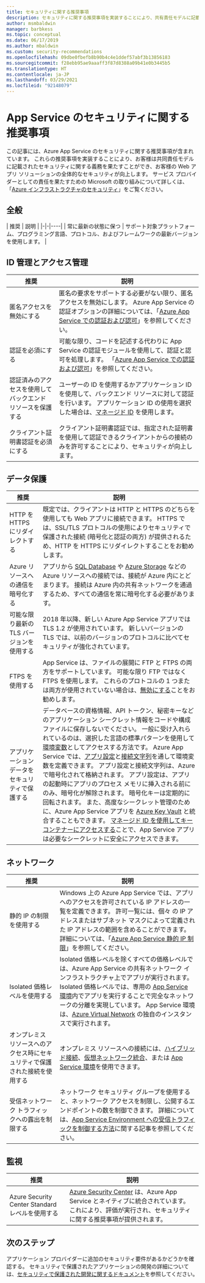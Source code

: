 ```yaml
---
title: セキュリティに関する推奨事項
description: セキュリティに関する推奨事項を実装することにより、共有責任モデルに記載されたセキュリティに関する義務を果たすことができます。 アプリのセキュリティを強化します。
author: msmbaldwin
manager: barbkess
ms.topic: conceptual
ms.date: 06/17/2019
ms.author: mbaldwin
ms.custom: security-recommendations
ms.openlocfilehash: 09dbe0fbefb8b90b4c4e1ddef57abf3b13856183
ms.sourcegitcommit: f28ebb95ae9aaaff3f87d8388a09b41e0b3445b5
ms.translationtype: HT
ms.contentlocale: ja-JP
ms.lasthandoff: 03/29/2021
ms.locfileid: "92148079"
---
```

# <a name="security-recommendations-for-app-service"></a>App Service のセキュリティに関する推奨事項

この記事には、Azure App Service のセキュリティに関する推奨事項が含まれています。 これらの推奨事項を実装することにより、お客様は共同責任モデルに記載されたセキュリティに関する義務を果たすことができ、お客様の Web アプリ ソリューションの全体的なセキュリティが向上します。 サービス プロバイダーとしての責任を果たすための Microsoft の取り組みについて詳しくは、「[Azure インフラストラクチャのセキュリティ](../security/fundamentals/infrastructure.md)」をご覧ください。

## <a name="general"></a>全般

| 推奨 | 説明 |
|-|-|----|
| 常に最新の状態に保つ | サポート対象プラットフォーム、プログラミング言語、プロトコル、およびフレームワークの最新バージョンを使用します。 |

## <a name="identity-and-access-management"></a>ID 管理とアクセス管理

| 推奨 | 説明 |
|-|----|
| 匿名アクセスを無効にする | 匿名の要求をサポートする必要がない限り、匿名アクセスを無効にします。 Azure App Service の認証オプションの詳細については、「[Azure App Service での認証および認可](overview-authentication-authorization.md)」を参照してください。|
| 認証を必須にする | 可能な限り、コードを記述する代わりに App Service の認証モジュールを使用して、認証と認可を処理します。 「[Azure App Service での認証および認可](overview-authentication-authorization.md)」を参照してください。 |
| 認証済みのアクセスを使用してバックエンド リソースを保護する | ユーザーの ID を使用するかアプリケーション ID を使用して、バックエンド リソースに対して認証を行います。 アプリケーション ID の使用を選択した場合は、[マネージド ID](overview-managed-identity.md) を使用します。
| クライアント証明書認証を必須にする | クライアント証明書認証では、指定された証明書を使用して認証できるクライアントからの接続のみを許可することにより、セキュリティが向上します。 |

## <a name="data-protection"></a>データ保護

| 推奨 | 説明 |
|-|-|
| HTTP を HTTPS にリダイレクトする | 既定では、クライアントは HTTP と HTTPS のどちらを使用しても Web アプリに接続できます。 HTTPS では、SSL/TLS プロトコルの使用によりセキュリティで保護された接続 (暗号化と認証の両方) が提供されるため、HTTP を HTTPS にリダイレクトすることをお勧めします。 |
| Azure リソースへの通信を暗号化する | アプリから [SQL Database](https://azure.microsoft.com/services/sql-database/) や [Azure Storage](../storage/index.yml) などの Azure リソースへの接続では、接続が Azure 内にとどまります。 接続は Azure 内の共有ネットワークを通過するため、すべての通信を常に暗号化する必要があります。 |
| 可能な限り最新の TLS バージョンを使用する | 2018 年以降、新しい Azure App Service アプリでは TLS 1.2 が使用されています。 新しいバージョンの TLS では、以前のバージョンのプロトコルに比べてセキュリティが強化されています。 |
| FTPS を使用する | App Service は、ファイルの展開に FTP と FTPS の両方をサポートしています。 可能な限り FTP ではなく FTPS を使用します。 これらのプロトコルの 1 つまたは両方が使用されていない場合は、[無効にする](deploy-ftp.md#enforce-ftps)ことをお勧めします。 |
| アプリケーション データをセキュリティで保護する | データベースの資格情報、API トークン、秘密キーなどのアプリケーション シークレット情報をコードや構成ファイルに保存しないでください。 一般に受け入れられているのは、選択した言語の標準パターンを使用して[環境変数](https://wikipedia.org/wiki/Environment_variable)としてアクセスする方法です。 Azure App Service では、[アプリ設定](./configure-common.md)と[接続文字列](./configure-common.md)を通して環境変数を定義できます。 アプリ設定と接続文字列は、Azure で暗号化されて格納されます。 アプリ設定は、アプリの起動時にアプリのプロセス メモリに挿入される前にのみ、暗号化が解除されます。 暗号化キーは定期的に回転されます。 また、高度なシークレット管理のために、Azure App Service アプリを [Azure Key Vault](../key-vault/index.yml) と統合することもできます。 [マネージド ID を使用してキー コンテナーにアクセスする](../key-vault/general/tutorial-net-create-vault-azure-web-app.md)ことで、App Service アプリは必要なシークレットに安全にアクセスできます。 |

## <a name="networking"></a>ネットワーク

| 推奨 | 説明 |
|-|-|
| 静的 IP の制限を使用する | Windows 上の Azure App Service では、アプリへのアクセスを許可されている IP アドレスの一覧を定義できます。 許可一覧には、個々 の IP アドレスまたはサブネット マスクによって定義された IP アドレスの範囲を含めることができます。 詳細については、「[Azure App Service 静的 IP 制限](app-service-ip-restrictions.md)」を参照してください。  |
| Isolated 価格レベルを使用する | Isolated 価格レベルを除くすべての価格レベルでは、Azure App Service の共有ネットワーク インフラストラクチャ上でアプリが実行されます。 Isolated 価格レベルでは、専用の [App Service 環境](environment/intro.md)内でアプリを実行することで完全なネットワークの分離を実現しています。 App Service 環境は、[Azure Virtual Network](../virtual-network/index.yml) の独自のインスタンスで実行されます。|
| オンプレミス リソースへのアクセス時にセキュリティで保護された接続を使用する | オンプレミス リソースへの接続には、[ハイブリッド接続](app-service-hybrid-connections.md)、[仮想ネットワーク統合](web-sites-integrate-with-vnet.md)、または [App Service 環境](environment/intro.md)を使用できます。 |
| 受信ネットワーク トラフィックへの露出を制限する | ネットワーク セキュリティ グループを使用すると、ネットワーク アクセスを制限し、公開するエンドポイントの数を制御できます。 詳細については、[App Service Environment への受信トラフィックを制御する方法](environment/app-service-app-service-environment-control-inbound-traffic.md)に関する記事を参照してください。 |

## <a name="monitoring"></a>監視

| 推奨 | 説明 |
|-|-|
|Azure Security Center Standard レベルを使用する | [Azure Security Center](../security-center/defender-for-app-service-introduction.md) は、Azure App Service とネイティブに統合されています。 これにより、評価が実行され、セキュリティに関する推奨事項が提供されます。 |

## <a name="next-steps"></a>次のステップ

アプリケーション プロバイダーに追加のセキュリティ要件があるかどうかを確認する。 セキュリティで保護されたアプリケーションの開発の詳細については、[セキュリティで保護された開発に関するドキュメント](https://azure.microsoft.com/resources/develop-secure-applications-on-azure/)を参照してください。